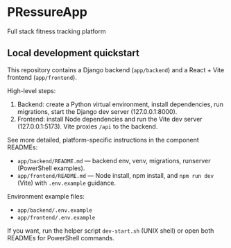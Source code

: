 # PRessureApp

Full stack fitness tracking platform

## Local development quickstart

This repository contains a Django backend (`app/backend`) and a React + Vite frontend (`app/frontend`).

High-level steps:

1. Backend: create a Python virtual environment, install dependencies, run migrations, start the Django dev server (127.0.0.1:8000).
2. Frontend: install Node dependencies and run the Vite dev server (127.0.0.1:5173). Vite proxies `/api` to the backend.

See more detailed, platform-specific instructions in the component READMEs:

- `app/backend/README.md` — backend env, venv, migrations, runserver (PowerShell examples).
- `app/frontend/README.md` — Node install, npm install, and `npm run dev` (Vite) with `.env.example` guidance.

Environment example files:

- `app/backend/.env.example`
- `app/frontend/.env.example`

If you want, run the helper script `dev-start.sh` (UNIX shell) or open both READMEs for PowerShell commands.

